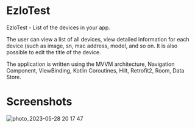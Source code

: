 # EzloTest


EzloTest - List of the devices in your app.

The user can view a list of all devices, view detailed information for each device (such as image, sn, mac address, model, and so on.
It is also possible to edit the title of the device.

The application is written using the MVVM architecture, Navigation Component, ViewBinding, Kotlin Coroutines, Hilt, Retrofit2, Room, Data Store.

# Screenshots


![photo_2023-05-28 20 17 47](https://github.com/LeraMorozovaA/EzloTest/assets/59448997/165d71f9-a42f-48ed-8046-69969b819209)
